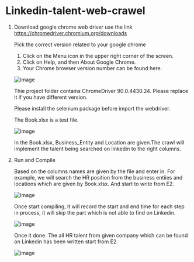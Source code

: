 # Linkedin-talent-web-crawel
1. Download google chrome web driver use the link
https://chromedriver.chromium.org/downloads

      Pick the correct version related to your google chrome
      1. Click on the Menu icon in the upper right corner of the screen.
      2. Click on Help, and then About Google Chrome.
      3. Your Chrome browser version number can be found here.
      
      ![image](https://user-images.githubusercontent.com/46506718/118541122-357cf300-b706-11eb-8d18-aa707a523031.png)
         
      Thie project folder contains ChromeDriver 90.0.4430.24. Please replace it if you have different version.
      
      Please install the selenium package before import the webdriver.
      
      The Book.xlsx is a test file.
      
      ![image](https://user-images.githubusercontent.com/46506718/118702848-4d1daf80-b7ca-11eb-83fc-8b0fd0eacd34.png)
      
      In the Book.xlsx, Business_Entity and Location are given.The crawl will implement the talent being searched on linkedin to the right columns.

2. Run and Compile

      Based on the columns names are given by the file and enter in. For example, we will search the HR position from the business entiies and locations which are given by             Book.xlsx. And start to write from E2. 

      ![image](https://user-images.githubusercontent.com/46506718/118705241-d7ffa980-b7cc-11eb-8af7-88b7af468d15.png)

      Once start compiling, it will record the start and end time for each step in process, it will skip the part which is not able to find on Linkedin.

      ![image](https://user-images.githubusercontent.com/46506718/118705289-e9e14c80-b7cc-11eb-8ea2-1174a50ee9cf.png)
      
      Once it done. The all HR talent from given company which can be found on Linkedin has been written start from E2.
      
      ![image](https://user-images.githubusercontent.com/46506718/118705764-7c81eb80-b7cd-11eb-98ba-25b6f0cd4a53.png)


      
